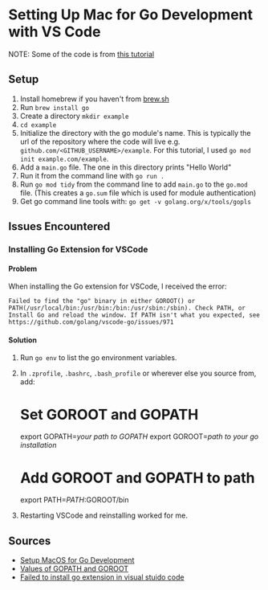 # Setting Up Mac for Go Development with VS Code
NOTE: Some of the code is from [this tutorial](https://levelup.gitconnected.com/setup-macos-for-go-development-93e45a371044) 

## Setup
1. Install homebrew if you haven't from [brew.sh](brew.sh)
1. Run `brew install go`
1. Create a directory `mkdir example` 
1. `cd example`
1. Initialize the directory with the go module's name. This is typically the url of the repository where the code will live e.g. `github.com/<GITHUB_USERNAME>/example`. For this tutorial, I used `go mod init example.com/example`.
1. Add a `main.go` file. The one in this directory prints "Hello World"
1. Run it from the command line with `go run .` 
1. Run `go mod tidy` from the command line to add `main.go` to the `go.mod` file. (This creates a `go.sum` file which is used for module authentication)
1. Get go command line tools with: `go get -v golang.org/x/tools/gopls`

## Issues Encountered

### Installing Go Extension for VSCode
#### Problem
When installing the Go extension for VSCode, I received the error:

 ```Failed to find the "go" binary in either GOROOT() or PATH(/usr/local/bin:/usr/bin:/bin:/usr/sbin:/sbin). Check PATH, or Install Go and reload the window. If PATH isn't what you expected, see https://github.com/golang/vscode-go/issues/971```

#### Solution
 1. Run `go env` to list the go environment variables.
 1. In `.zprofile`, `.bashrc`, `.bash_profile` or wherever else you source from, add:

    # Set GOROOT and GOPATH
    export GOPATH=*your path to GOPATH*
    export GOROOT=*path to your go installation*

    # Add GOROOT and GOPATH to path
    export PATH=$PATH:$GOROOT/bin

1. Restarting VSCode and reinstalling worked for me.

## Sources
* [Setup MacOS for Go Development](https://levelup.gitconnected.com/setup-macos-for-go-development-93e45a371044) 
* [Values of GOPATH and GOROOT](https://stackoverflow.com/questions/7970390/what-should-be-the-values-of-gopath-and-goroot)
* [Failed to install go extension in visual stuido code](https://stackoverflow.com/questions/49992870/failed-to-install-go-extension-in-visual-studio-code)